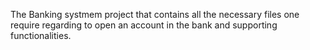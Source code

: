 The Banking systmem project that contains all the necessary files one require regarding to open an account in the bank and supporting functionalities.